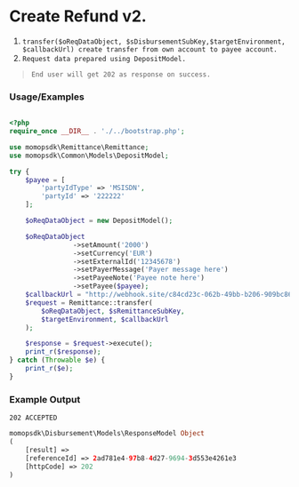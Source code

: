# Create Refund v2.

1.	`transfer($oReqDataObject, $sDisbursementSubKey,$targetEnvironment, $callbackUrl) create transfer from own account to payee account.`
2. `Request data prepared using DepositModel.`

> `End user will get 202 as response on success. `

### Usage/Examples

```php

<?php
require_once __DIR__ . './../bootstrap.php';

use momopsdk\Remittance\Remittance;
use momopsdk\Common\Models\DepositModel;

try {
    $payee = [
        'partyIdType' => 'MSISDN',
        'partyId' => '222222'
    ];

    $oReqDataObject = new DepositModel();

    $oReqDataObject
                ->setAmount('2000')
                ->setCurrency('EUR')
                ->setExternalId('12345678')
                ->setPayerMessage('Payer message here')
                ->setPayeeNote('Payee note here')
                ->setPayee($payee);
    $callbackUrl = "http://webhook.site/c84cd23c-062b-49bb-b206-909bc8625207";
    $request = Remittance::transfer(
        $oReqDataObject, $sRemittanceSubKey,
        $targetEnvironment, $callbackUrl
    );

    $response = $request->execute();
    print_r($response);
} catch (Throwable $e) {
    print_r($e);
}

```

### Example Output
`202 ACCEPTED`

```php
momopsdk\Disbursement\Models\ResponseModel Object
(
    [result] => 
    [referenceId] => 2ad781e4-97b8-4d27-9694-3d553e4261e3
    [httpCode] => 202
)



```

